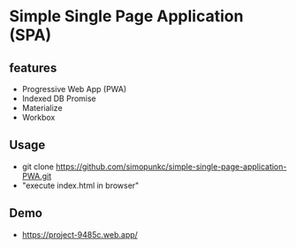 # Simple Single Page Application (SPA)
## features
* Progressive Web App (PWA)
* Indexed DB Promise
* Materialize
* Workbox

## Usage
* git clone https://github.com/simopunkc/simple-single-page-application-PWA.git
* "execute index.html in browser"

## Demo
* https://project-9485c.web.app/